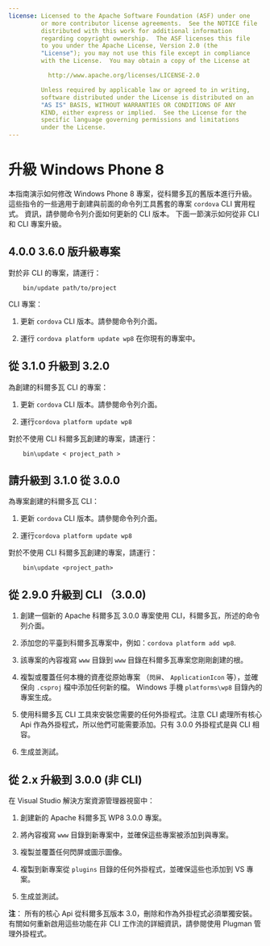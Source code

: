 ```yaml
---
license: Licensed to the Apache Software Foundation (ASF) under one
         or more contributor license agreements.  See the NOTICE file
         distributed with this work for additional information
         regarding copyright ownership.  The ASF licenses this file
         to you under the Apache License, Version 2.0 (the
         "License"); you may not use this file except in compliance
         with the License.  You may obtain a copy of the License at

           http://www.apache.org/licenses/LICENSE-2.0

         Unless required by applicable law or agreed to in writing,
         software distributed under the License is distributed on an
         "AS IS" BASIS, WITHOUT WARRANTIES OR CONDITIONS OF ANY
         KIND, either express or implied.  See the License for the
         specific language governing permissions and limitations
         under the License.
---
```


# 升級 Windows Phone 8

本指南演示如何修改 Windows Phone 8 專案，從科爾多瓦的舊版本進行升級。 這些指令的一些適用于創建與前面的命令列工具舊套的專案 `cordova` CLI 實用程式。 資訊，請參閱命令列介面如何更新的 CLI 版本。 下面一節演示如何從非 CLI 和 CLI 專案升級。

## 4.0.0 3.6.0 版升級專案

對於非 CLI 的專案，請運行：

        bin/update path/to/project
    

CLI 專案：

1.  更新 `cordova` CLI 版本。請參閱命令列介面。

2.  運行 `cordova platform update wp8` 在你現有的專案中。

## 從 3.1.0 升級到 3.2.0

為創建的科爾多瓦 CLI 的專案：

1.  更新 `cordova` CLI 版本。請參閱命令列介面。

2.  運行`cordova platform update wp8`

對於不使用 CLI 科爾多瓦創建的專案，請運行：

        bin\update < project_path >
    

## 請升級到 3.1.0 從 3.0.0

為專案創建的科爾多瓦 CLI：

1.  更新 `cordova` CLI 版本。請參閱命令列介面。

2.  運行`cordova platform update wp8`

對於不使用 CLI 科爾多瓦創建的專案，請運行：

        bin\update <project_path>
    

## 從 2.9.0 升級到 CLI （3.0.0)

1.  創建一個新的 Apache 科爾多瓦 3.0.0 專案使用 CLI，科爾多瓦，所述的命令列介面。

2.  添加您的平臺到科爾多瓦專案中，例如：`cordova
platform add wp8`.

3.  該專案的內容複寫 `www` 目錄到 `www` 目錄在科爾多瓦專案您剛剛創建的根。

4.  複製或覆蓋任何本機的資產從原始專案 （`閃屏`、 `ApplicationIcon` 等），並確保向 `.csproj` 檔中添加任何新的檔。 Windows 手機 `platforms\wp8` 目錄內的專案生成。

5.  使用科爾多瓦 CLI 工具來安裝您需要的任何外掛程式。注意 CLI 處理所有核心 Api 作為外掛程式，所以他們可能需要添加。只有 3.0.0 外掛程式是與 CLI 相容。

6.  生成並測試。

## 從 2.x 升級到 3.0.0 (非 CLI)

在 Visual Studio 解決方案資源管理器視窗中：

1.  創建新的 Apache 科爾多瓦 WP8 3.0.0 專案。

2.  將內容複寫 `www` 目錄到新專案中，並確保這些專案被添加到與專案。

3.  複製並覆蓋任何閃屏或圖示圖像。

4.  複製到新專案從 `plugins` 目錄的任何外掛程式，並確保這些也添加到 VS 專案。

5.  生成並測試。

**注**： 所有的核心 Api 從科爾多瓦版本 3.0，刪除和作為外掛程式必須單獨安裝。 有關如何重新啟用這些功能在非 CLI 工作流的詳細資訊，請參閱使用 Plugman 管理外掛程式。